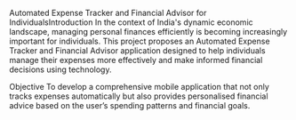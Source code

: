 Automated Expense Tracker and Financial Advisor for IndividualsIntroduction
In the context of India's dynamic economic landscape, managing personal finances efficiently is becoming increasingly important for individuals. This project proposes an Automated Expense Tracker and Financial Advisor application designed to help individuals manage their expenses more effectively and make informed financial decisions using technology.

Objective
To develop a comprehensive mobile application that not only tracks expenses automatically but also provides personalised financial advice based on the user’s spending patterns and financial goals.

